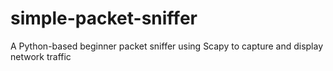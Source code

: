 # simple-packet-sniffer
A Python-based beginner packet sniffer using Scapy to capture and display network traffic
